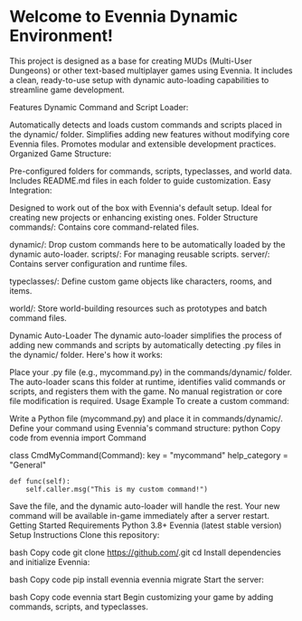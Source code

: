 # Welcome to Evennia Dynamic Environment!

This project is designed as a base for creating MUDs (Multi-User Dungeons) or other text-based multiplayer games using Evennia. It includes a clean, ready-to-use setup with dynamic auto-loading capabilities to streamline game development.

Features
Dynamic Command and Script Loader:

Automatically detects and loads custom commands and scripts placed in the dynamic/ folder.
Simplifies adding new features without modifying core Evennia files.
Promotes modular and extensible development practices.
Organized Game Structure:

Pre-configured folders for commands, scripts, typeclasses, and world data.
Includes README.md files in each folder to guide customization.
Easy Integration:

Designed to work out of the box with Evennia's default setup.
Ideal for creating new projects or enhancing existing ones.
Folder Structure
commands/: Contains core command-related files.

dynamic/: Drop custom commands here to be automatically loaded by the dynamic auto-loader.
scripts/: For managing reusable scripts.
server/: Contains server configuration and runtime files.

typeclasses/: Define custom game objects like characters, rooms, and items.

world/: Store world-building resources such as prototypes and batch command files.

Dynamic Auto-Loader
The dynamic auto-loader simplifies the process of adding new commands and scripts by automatically detecting .py files in the dynamic/ folder. Here's how it works:

Place your .py file (e.g., mycommand.py) in the commands/dynamic/ folder.
The auto-loader scans this folder at runtime, identifies valid commands or scripts, and registers them with the game.
No manual registration or core file modification is required.
Usage Example
To create a custom command:

Write a Python file (mycommand.py) and place it in commands/dynamic/.
Define your command using Evennia's command structure:
python
Copy code
from evennia import Command

class CmdMyCommand(Command):
    key = "mycommand"
    help_category = "General"

    def func(self):
        self.caller.msg("This is my custom command!")
Save the file, and the dynamic auto-loader will handle the rest. Your new command will be available in-game immediately after a server restart.
Getting Started
Requirements
Python 3.8+
Evennia (latest stable version)
Setup Instructions
Clone this repository:

bash
Copy code
git clone https://github.com/<your-repository-url>.git
cd <project-folder>
Install dependencies and initialize Evennia:

bash
Copy code
pip install evennia
evennia migrate
Start the server:

bash
Copy code
evennia start
Begin customizing your game by adding commands, scripts, and typeclasses.
